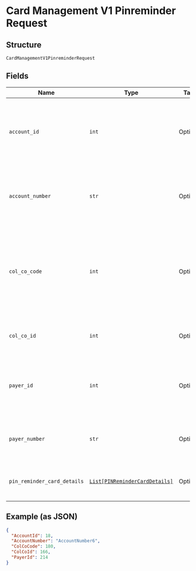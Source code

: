 
# Card Management V1 Pinreminder Request

## Structure

`CardManagementV1PinreminderRequest`

## Fields

| Name | Type | Tags | Description |
|  --- | --- | --- | --- |
| `account_id` | `int` | Optional | Account Id of the customer.<br /><br>Optional if AccountNumber is passed, else Mandatory.<br /><br>This input is a search criterion, if given. |
| `account_number` | `str` | Optional | Account Number of the customer.<br /><br>Optional if AccountId is passed, else Mandatory.<br /><br>This input is a search criterion, if given. |
| `col_co_code` | `int` | Optional | Collecting Company Code (Shell Code) of the selected payer. <br /><br>Mandatory for serviced OUs such as Romania, Latvia, Lithuania, Estonia, Ukraine etc. <br /><br>It is optional for other countries if ColCoID is provided. |
| `col_co_id` | `int` | Optional | Collecting Company Id of the selected payer<br /><br>Optional if ColCoCode is passed else Mandatory. |
| `payer_id` | `int` | Optional | Payer Id (i.e. Customer Id of the Payment Customer of the selected payer.<br /><br>Optional if PayerNumber is passed else Mandatory |
| `payer_number` | `str` | Optional | Payer Number (Ex: GB000000123) of the selected payer.<br /><br>Optional if PayerId is passed else Mandatory |
| `pin_reminder_card_details` | [`List[PINReminderCardDetails]`](../../doc/models/pin-reminder-card-details.md) | Optional | List of PINReminderCardDetails entity. The fields of this entity are described below. |

## Example (as JSON)

```json
{
  "AccountId": 18,
  "AccountNumber": "AccountNumber6",
  "ColCoCode": 180,
  "ColCoId": 166,
  "PayerId": 214
}
```

